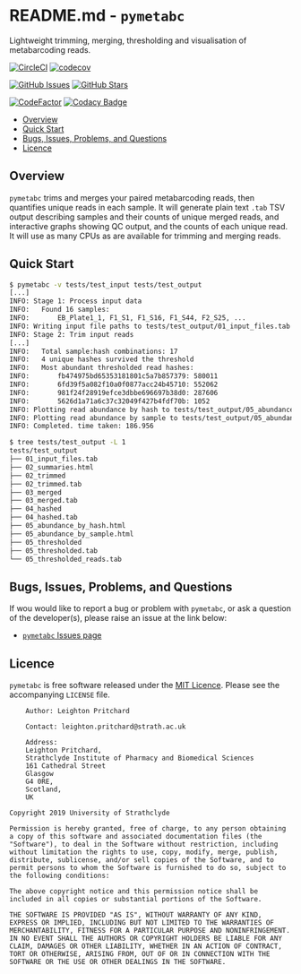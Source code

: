 # README.md - `pymetabc`

Lightweight trimming, merging, thresholding and visualisation of metabarcoding reads.

[![CircleCI](https://circleci.com/gh/widdowquinn/pymetabc/tree/master.svg?style=shield)](https://circleci.com/gh/widdowquinn/pymetabc/tree/master)
[![codecov](https://codecov.io/gh/widdowquinn/pymetabc/branch/master/graph/badge.svg)](https://codecov.io/gh/widdowquinn/pymetabc)

[![GitHub Issues](https://img.shields.io/github/issues-closed/widdowquinn/pymetabc.svg)](https://github.com/widdowquinn/pymetabc/issues)
[![GitHub Stars](https://img.shields.io/github/stars/widdowquinn/pymetabc.svg)](https://github.com/widdowquinn/pymetabc/stargazers)

[![CodeFactor](https://www.codefactor.io/repository/github/widdowquinn/pymetabc/badge)](https://www.codefactor.io/repository/github/widdowquinn/pymetabc)
[![Codacy Badge](https://api.codacy.com/project/badge/Grade/eee9539a9abc42ae82743ebed31b10c8)](https://www.codacy.com/manual/widdowquinn/pymetabc)

<!-- TOC -->

- [Overview](#overview)
- [Quick Start](#quick-start)
- [Bugs, Issues, Problems, and Questions](#bugs-issues-problems-and-questions)
- [Licence](#licence)

<!-- /TOC -->

## Overview

`pymetabc` trims and merges your paired metabarcoding reads, then quantifies unique reads in each sample. It will generate plain text `.tab` TSV output describing samples and their counts of unique merged reads, and interactive graphs showing QC output, and the counts of each unique read. It will use as many CPUs as are available for trimming and merging reads.

## Quick Start

```bash
$ pymetabc -v tests/test_input tests/test_output
[...]
INFO: Stage 1: Process input data
INFO: 	Found 16 samples:
INFO: 		EB_Plate1_1, F1_S1, F1_S16, F1_S44, F2_S25, ...
INFO: Writing input file paths to tests/test_output/01_input_files.tab
INFO: Stage 2: Trim input reads
[...]
INFO: 	Total sample:hash combinations: 17
INFO: 	4 unique hashes survived the threshold
INFO: 	Most abundant thresholded read hashes:
INFO: 		fb474975bd65353181801c5a7b857379: 580011
INFO: 		6fd39f5a082f10a0f0877acc24b45710: 552062
INFO: 		981f24f28919efce3dbbe696697b38d0: 287606
INFO: 		5626d1a71a6c37c32049f427b4fdf70b: 1052
INFO: Plotting read abundance by hash to tests/test_output/05_abundance_by_hash.html
INFO: Plotting read abundance by sample to tests/test_output/05_abundance_by_sample.html
INFO: Completed. time taken: 186.956

$ tree tests/test_output -L 1
tests/test_output
├── 01_input_files.tab
├── 02_summaries.html
├── 02_trimmed
├── 02_trimmed.tab
├── 03_merged
├── 03_merged.tab
├── 04_hashed
├── 04_hashed.tab
├── 05_abundance_by_hash.html
├── 05_abundance_by_sample.html
├── 05_thresholded
├── 05_thresholded.tab
└── 05_thresholded_reads.tab
```

## Bugs, Issues, Problems, and Questions

If wou would like to report a bug or problem with `pymetabc`, or ask a question of the developer(s), please raise an issue at the link below:

- [`pymetabc` Issues page](https://github.com/widdowquinn/pymetabc/issues)

## Licence

`pymetabc` is free software released under the [MIT Licence](https://opensource.org/licenses/MIT). Please see the accompanying `LICENSE` file.

```text
    Author: Leighton Pritchard

    Contact: leighton.pritchard@strath.ac.uk

    Address:
    Leighton Pritchard,
    Strathclyde Institute of Pharmacy and Biomedical Sciences
    161 Cathedral Street
    Glasgow
    G4 0RE,
    Scotland,
    UK

Copyright 2019 University of Strathclyde

Permission is hereby granted, free of charge, to any person obtaining a copy of this software and associated documentation files (the "Software"), to deal in the Software without restriction, including without limitation the rights to use, copy, modify, merge, publish, distribute, sublicense, and/or sell copies of the Software, and to permit persons to whom the Software is furnished to do so, subject to the following conditions:

The above copyright notice and this permission notice shall be included in all copies or substantial portions of the Software.

THE SOFTWARE IS PROVIDED "AS IS", WITHOUT WARRANTY OF ANY KIND, EXPRESS OR IMPLIED, INCLUDING BUT NOT LIMITED TO THE WARRANTIES OF MERCHANTABILITY, FITNESS FOR A PARTICULAR PURPOSE AND NONINFRINGEMENT. IN NO EVENT SHALL THE AUTHORS OR COPYRIGHT HOLDERS BE LIABLE FOR ANY CLAIM, DAMAGES OR OTHER LIABILITY, WHETHER IN AN ACTION OF CONTRACT, TORT OR OTHERWISE, ARISING FROM, OUT OF OR IN CONNECTION WITH THE SOFTWARE OR THE USE OR OTHER DEALINGS IN THE SOFTWARE.
```

